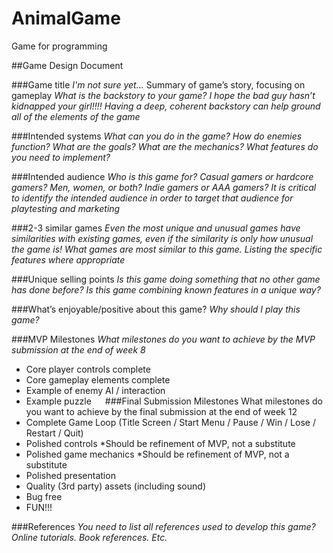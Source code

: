 # AnimalGame
Game for programming

##Game Design Document

###Game title
_I'm not sure yet..._
Summary of game’s story, focusing on gameplay
_What is the backstory to your game?  I hope the bad guy hasn’t kidnapped your girl!!!!  Having a deep, coherent backstory can help ground all of the elements of the game_

###Intended systems
_What can you do in the game?  How do enemies function?  What are the goals?  What are the mechanics?  What features do you need to implement?_

###Intended audience
_Who is this game for?  Casual gamers or hardcore gamers?  Men, women, or both?  Indie gamers or AAA gamers?  It is critical to identify the intended audience in order to target that audience for playtesting and marketing_

###2-3 similar games
_Even the most unique and unusual games have similarities with existing games, even if the similarity is only how unusual the game is!  What games are most similar to this game.  Listing the specific features where appropriate_

###Unique selling points
_Is this game doing something that no other game has done before?  Is this game combining known features in a unique way?_

###What’s enjoyable/positive about this game?
_Why should I play this game?_

###MVP Milestones
_What milestones do you want to achieve by the MVP submission at the end of week 8_
*	Core player controls complete
*	Core gameplay elements complete
  *	Example of enemy AI / interaction
  *	Example puzzle
 
###Final Submission Milestones
What milestones do you want to achieve by the final submission at the end of week 12
*	Complete Game Loop (Title Screen / Start Menu / Pause / Win / Lose / Restart / Quit)
*	Polished controls
  *Should be refinement of MVP, not a substitute
*	Polished game mechanics
  *Should be refinement of MVP, not a substitute
*	Polished presentation
*	Quality (3rd party) assets (including sound)
*	Bug free
*	FUN!!!

###References
_You need to list all references used to develop this game?  Online tutorials.  Book references.  Etc._
